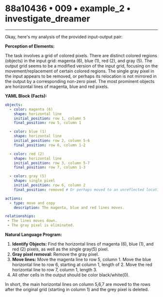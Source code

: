 # 88a10436 • 009 • example_2 • investigate_dreamer

---
Okay, here's my analysis of the provided input-output pair:

**Perception of Elements:**

The task involves a grid of colored pixels. There are distinct colored regions (objects) in the input grid: magenta (6), blue (1), red (2), and gray (5). The output grid seems to be a modified version of the input grid, focusing on the movement/replacement of certain colored regions. The single gray pixel in the input appears to be removed, or perhaps its relocation is not mirrored in the output by a corresponding non-zero pixel. The most prominent objects are horizontal lines of magenta, blue and red pixels.

**YAML Block (Facts):**



```yaml
objects:
  - color: magenta (6)
    shape: horizontal line
    initial_position: row 1, column 5
    final_position: row 5, column 1

  - color: blue (1)
    shape: horizontal line
    initial_position: row 2, column 5-6
    final_position: row 6, column 1-2

  - color: red (2)
    shape: horizontal line
    initial_position: row 3, column 5-7
    final_position: row 7, column 1-3

  - color: gray (5)
    shape: single pixel
    initial_position: row 6, column 2
    final_position: removed # Or perhaps moved to an unreflected location

actions:
  - type: move and copy
    description: The magenta, blue and red lines moves.

relationships:
 - The lines moves down.
 - The gray pixel is eliminated.

```



**Natural Language Program:**

1.  **Identify Objects:** Find the horizontal lines of magenta (6), blue (1), and red (2) pixels, as well as the single gray(5) pixel.
2.  **Gray pixel removal:** Remove the gray pixel.
3. **Move lines:** Move the magenta line to row 5, column 1. Move the blue horizontal line to row 6, starting at column 1, length of 2. Move the red horizontal line to row 7, column 1, length 3.
4. All other cells in the output should be color black/white(0).

In short, the main horizontal lines on column 5,6,7 are moved to the rows after the original grid (starting in column 1) and the grey pixel is deleted.

